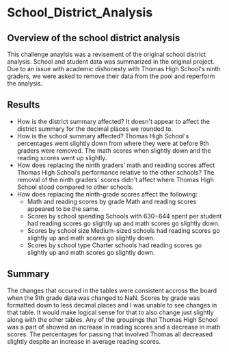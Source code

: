 # School_District_Analysis
## Overview of the school district analysis
This challenge anaylsis was a revisement of the original school district analysis. School and student data was summarized in the original project. Due to an issue with academic dishonesty with Thomas High School's ninth graders, we were asked to remove their data from the pool and reperform the analysis.
## Results
* How is the district summary affected?
It doesn't appear to affect the district summary for the decimal places we rounded to.
* How is the school summary affected?
Thomas High School's percentages went slightly down from where they were at before 9th graders were removed. The math scores when slightly down and the reading scores went up slightly.
* How does replacing the ninth graders’ math and reading scores affect Thomas High School’s performance relative to the other schools?
The removal of the ninth graders' scores didn't affect where Thomas High School stood compared to other schools.
* How does replacing the ninth-grade scores affect the following:
  * Math and reading scores by grade
  Math and reading scores appeared to be the same.
  * Scores by school spending
  Schools with $630-$644 spent per student had reading scores go slightly up and math scores go slightly down.
  * Scores by school size
  Medium-sized schools had reading scores go slightly up and math scores go slightly down.
  * Scores by school type
  Charter schools had reading scores go slightly up and math scores go slightly down.
## Summary
The changes that occured in the tables were consistent accross the board when the 9th grade data was changed to NaN. Scores by grade was formatted down to less decimal places and I was unable to see changes in that table. It would make logical sense for that to also change just slightly along with the other tables. Any of the groupings that Thomas High School was a part of showed an increase in reading scores and a decrease in math scores. The percentages for passing that involved Thomas all decreased slightly despite an increase in average reading scores. 
